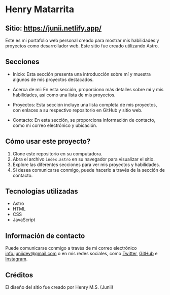 # Henry Matarrita

## Sitio: https://junii.netlify.app/

Este es mi portafolio web personal creado para mostrar mis habilidades y proyectos como desarrollador web. Este sitio fue creado utilizando Astro.

## Secciones

- Inicio: Esta sección presenta una introducción sobre mí y muestra algunos de mis proyectos destacados.
- Acerca de mí: En esta sección, proporciono más detalles sobre mí y mis habilidades, así como una lista de mis proyectos.

- Proyectos: Esta sección incluye una lista completa de mis proyectos, con enlaces a su respectivo repositorio en GitHub y sitio web.
- Contacto: En esta sección, se proporciona información de contacto, como mi correo electrónico y ubicación.

## Cómo usar este proyecto?

1. Clone este repositorio en su computadora.
2. Abra el archivo `index.astro` en su navegador para visualizar el sitio.
3. Explore las diferentes secciones para ver mis proyectos y habilidades.
4. Si desea comunicarse conmigo, puede hacerlo a través de la sección de contacto.

## Tecnologías utilizadas

- Astro
- HTML
- CSS
- JavaScript

## Información de contacto

Puede comunicarse conmigo a través de mi correo electrónico info.juniidev@gmail.com o en mis redes sociales, como [Twitter](https://twitter.com/henry_jr_1), [GitHub](https://github.com/juniidev) e [Instagram](https://instagram.com/_henry.jr).

## Créditos

El diseño del sitio fue creado por Henry M.S. (Junii)
